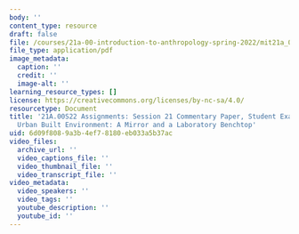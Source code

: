 ```yaml
---
body: ''
content_type: resource
draft: false
file: /courses/21a-00-introduction-to-anthropology-spring-2022/mit21a_00s22_sess21paper_ex2.pdf
file_type: application/pdf
image_metadata:
  caption: ''
  credit: ''
  image-alt: ''
learning_resource_types: []
license: https://creativecommons.org/licenses/by-nc-sa/4.0/
resourcetype: Document
title: '21A.00S22 Assignments: Session 21 Commentary Paper, Student Example 2: The
  Urban Built Environment: A Mirror and a Laboratory Benchtop'
uid: 6d09f808-9a3b-4ef7-8180-eb033a5b37ac
video_files:
  archive_url: ''
  video_captions_file: ''
  video_thumbnail_file: ''
  video_transcript_file: ''
video_metadata:
  video_speakers: ''
  video_tags: ''
  youtube_description: ''
  youtube_id: ''
---
```

